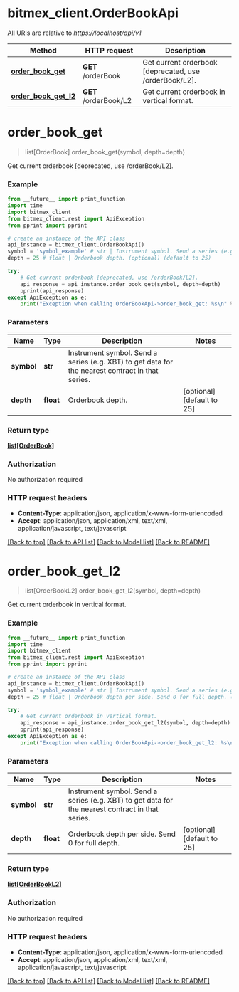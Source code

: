 # bitmex_client.OrderBookApi

All URIs are relative to *https://localhost/api/v1*

Method | HTTP request | Description
------------- | ------------- | -------------
[**order_book_get**](OrderBookApi.md#order_book_get) | **GET** /orderBook | Get current orderbook [deprecated, use /orderBook/L2].
[**order_book_get_l2**](OrderBookApi.md#order_book_get_l2) | **GET** /orderBook/L2 | Get current orderbook in vertical format.


# **order_book_get**
> list[OrderBook] order_book_get(symbol, depth=depth)

Get current orderbook [deprecated, use /orderBook/L2].

### Example 
```python
from __future__ import print_function
import time
import bitmex_client
from bitmex_client.rest import ApiException
from pprint import pprint

# create an instance of the API class
api_instance = bitmex_client.OrderBookApi()
symbol = 'symbol_example' # str | Instrument symbol. Send a series (e.g. XBT) to get data for the nearest contract in that series.
depth = 25 # float | Orderbook depth. (optional) (default to 25)

try: 
    # Get current orderbook [deprecated, use /orderBook/L2].
    api_response = api_instance.order_book_get(symbol, depth=depth)
    pprint(api_response)
except ApiException as e:
    print("Exception when calling OrderBookApi->order_book_get: %s\n" % e)
```

### Parameters

Name | Type | Description  | Notes
------------- | ------------- | ------------- | -------------
 **symbol** | **str**| Instrument symbol. Send a series (e.g. XBT) to get data for the nearest contract in that series. | 
 **depth** | **float**| Orderbook depth. | [optional] [default to 25]

### Return type

[**list[OrderBook]**](OrderBook.md)

### Authorization

No authorization required

### HTTP request headers

 - **Content-Type**: application/json, application/x-www-form-urlencoded
 - **Accept**: application/json, application/xml, text/xml, application/javascript, text/javascript

[[Back to top]](#) [[Back to API list]](../README.md#documentation-for-api-endpoints) [[Back to Model list]](../README.md#documentation-for-models) [[Back to README]](../README.md)

# **order_book_get_l2**
> list[OrderBookL2] order_book_get_l2(symbol, depth=depth)

Get current orderbook in vertical format.

### Example 
```python
from __future__ import print_function
import time
import bitmex_client
from bitmex_client.rest import ApiException
from pprint import pprint

# create an instance of the API class
api_instance = bitmex_client.OrderBookApi()
symbol = 'symbol_example' # str | Instrument symbol. Send a series (e.g. XBT) to get data for the nearest contract in that series.
depth = 25 # float | Orderbook depth per side. Send 0 for full depth. (optional) (default to 25)

try: 
    # Get current orderbook in vertical format.
    api_response = api_instance.order_book_get_l2(symbol, depth=depth)
    pprint(api_response)
except ApiException as e:
    print("Exception when calling OrderBookApi->order_book_get_l2: %s\n" % e)
```

### Parameters

Name | Type | Description  | Notes
------------- | ------------- | ------------- | -------------
 **symbol** | **str**| Instrument symbol. Send a series (e.g. XBT) to get data for the nearest contract in that series. | 
 **depth** | **float**| Orderbook depth per side. Send 0 for full depth. | [optional] [default to 25]

### Return type

[**list[OrderBookL2]**](OrderBookL2.md)

### Authorization

No authorization required

### HTTP request headers

 - **Content-Type**: application/json, application/x-www-form-urlencoded
 - **Accept**: application/json, application/xml, text/xml, application/javascript, text/javascript

[[Back to top]](#) [[Back to API list]](../README.md#documentation-for-api-endpoints) [[Back to Model list]](../README.md#documentation-for-models) [[Back to README]](../README.md)

